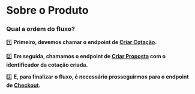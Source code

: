 # Sobre o Produto

### Qual a ordem do fluxo?


1️⃣ **Primeiro, devemos chamar o endpoint de [Criar Cotação](/produtos/bike/criar-cotacao/).**



2️⃣ **Em seguida, chamamos o endpoint de [Criar Proposta](/produtos/bike/criar-proposta/) com o identificador da cotação criada.**



3️⃣ **E, para finalizar o fluxo, é necessário prosseguirmos para o endpoint de [Checkout](/produtos/bike/realizar-checkout/).**




